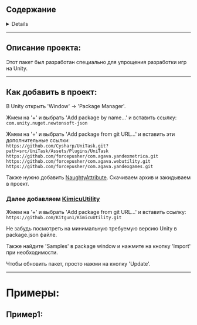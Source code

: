 ## Содержание

<details>

  - [Описание проекта](#описание-проекта)
  - [Как добавить в проект](#как-добавить-в-проект)
  - [Примеры](#примеры)
    - [Примеры 2](#пример1)
  
</details>

---------------------------------------------------------------------------

## Описание проекта:
Этот пакет был разработан специально для упрощения разработки игр на Unity.

---------------------------------------------------------------------------

## Как добавить в проект:
В Unity открыть 'Window' -> 'Package Manager'.

Жмем на '+' и выбрать 'Add package by name...' и вставить ссылку: 
<br>``` com.unity.nuget.newtonsoft-json ```

Жмем на '+' и выбрать 'Add package from git URL...' и вставить эти дополнительные ссылки: 
<br>``` https://github.com/Cysharp/UniTask.git?path=src/UniTask/Assets/Plugins/UniTask ```
<br>``` https://github.com/forcepusher/com.agava.yandexmetrica.git ```
<br>``` https://github.com/forcepusher/com.agava.webutility.git ```
<br>``` https://github.com/forcepusher/com.agava.yandexgames.git ```

Также нужно добавить [NaughtyAttribute](https://github.com/dbrizov/NaughtyAttributes). Скачиваем архив и закидываем в проект.

### Далее добавляем [KimicuUtility](#далее-добавляем-kimicuutility)

Жмем на '+' и выбрать 'Add package from git URL...' и вставить ссылку: 
<br>``` https://github.com/Kitgun1/KimicuUtility.git ```

Не забудь посмотреть на минимальную требуемую версию Unity в package.json файле.

Также найдите 'Samples' в package window и нажмите на кнопку 'Import' при необходимости.

Чтобы обновить пакет, просто нажми на кнопку 'Update'.

---------------------------------------------------------------------------

#  Примеры:
## Пример1:
